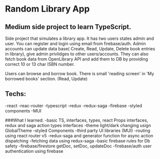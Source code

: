 # Random Library App

## Medium side project to learn TypeScript.
Side project that simulates a library app. It has two users states admin and user.
You can register and login using email from firebase/auth. Admin accounts can update data base(
Create, Read, Update, Delete book entries in library),
give admin privlidges to other users/accounts. They can also fetch book data from OpenLibrary API
and add them to DB by providing correct 10 or 13 char ISBN number.

Users can browse and borrow book. There is small 'reading screen' in 'My borrowed books' section.
(Read, Update)

## Techs:

-react
-reac-router
-typescript
-redux
-redux-saga
-firebase
-styled components
-MUI

###What I learned:
-basic TS, interfaces, types, react Props interfaces, redux and saga action types interfaces
-theme light/dark changing usign GlobalTheme
-styled Components
-third party UI libraries (MUI)
-routing using react router v5
-redux-saga and generator function for async action dispatching
-fetching data using redux-saga
-basic firebase rules for Db safety
-firebase/firestore getDoc, setDoc, updateDoc
-firebase/auth user authentication using firebase


